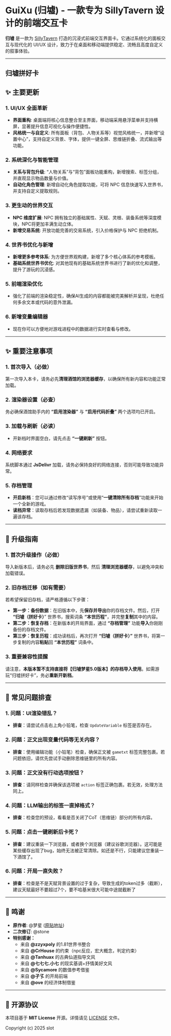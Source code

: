 # GuiXu (归墟) - 一款专为 SillyTavern 设计的前端交互卡

**归墟** 是一款为 [SillyTavern](https://github.com/SillyTavern/SillyTavern) 打造的沉浸式前端交互界面卡。它通过系统化的面板交互与现代化的 UI/UX 设计，致力于在桌面和移动端提供稳定、流畅且高度自定义的叙事体验。

---

## **归墟拼好卡**

## ✨ 主要更新

### 1. **UI/UX 全面革新**
- **界面重构**: 桌面端将核心信息整合至主界面，移动端采用悬浮菜单并支持横屏，显著提升信息可视化与操作便捷性。
- **风格统一与自定义**: 所有面板（背包、人物关系等）视觉风格统一，并新增“设置中心”，支持自定义背景、字体，提供一键全屏、思维链折叠、流式输出等功能。

### 2. **系统深化与智能管理**
- **关系与背包升级**: “人物关系”与“背包”面板功能重构，新增搜索、标签分组，并直观显示物品数量与价值。
- **自动化角色管理**: 新增自动化角色提取功能，可将 NPC 信息快速写入世界书，并支持自定义提取规则。

### 3. **更生动的世界交互**
- **NPC 维度扩展**: NPC 拥有独立的基础属性、天赋、灵根、装备系统等深度模块，NPC将更加丰满生动立体。
- **新增交易系统**: 开放功能完善的交易系统，引入价格保护与 NPC 拒绝机制。

### 4. **世界书优化与新增**
- **新增更多参考体系**: 为方便世界观构建，新增了多个核心体系的参考模板。
- **基础系统世界书优化**: 对其他现有的基础系统世界书进行了新的优化和调整，提升了游玩的沉浸感。

### 5. **前端渲染优化**
- 强化了前端的渲染稳定性，确保AI生成的内容都能被完美解析并呈现，杜绝任何多余文本或代码的意外泄漏。

### 6. **新增变量编辑器**
- 现在你可以方便地对游戏进程中的数据进行实时查看与修改。

---

## ✨ 重要注意事项

### 1. **首次导入（必做）**
第一次导入本卡，请务必先**清理酒馆的浏览器缓存**，以确保所有新内容和功能正常加载。

### 2. **渲染器设置（必查）**
务必确保酒馆助手内的 **“启用渲染器”** 与 **“启用代码折叠”** 两个选项均已开启。

### 3. **加载与刷新（必读）**
- 开新档时界面空白，请先点击 **“一键刷新”** 按钮。

### 4. **网络要求**
系统脚本通过 **JsDelivr** 加载，请务必保持良好的网络连接，否则可能导致功能异常。

### 5. **存档管理**
- **开启新档**：您可以通过修改“读写序号”或使用“**一键清除所有存档**”功能来开始一个全新的游戏。
- **读档异常**：读取存档后若发现数据遗漏（如装备、物品），请尝试重新读取一遍该存档。

---

## 🚀 升级指南

### 1. **首次升级操作（必做）**
导入新版本后，请务必先 **删除旧版世界书**，然后 **清理浏览器缓存**，以避免冲突和加载错误。

### 2. **旧存档迁移（如有需要）**
若希望保留旧存档，请严格遵循以下步骤：
- **第一步：备份数据**：在旧版本中，先**保存并导出**你的存档文件。然后，打开 **“归墟（拼好卡）**” 世界书，搜索词条 **“本世历程”**，并完整**复制**其中的内容。
- **第二步：恢复存档**：在新版本的开局界面，通过 **“存档管理”** 功能**导入**你刚刚备份的存档文件。
- **第三步：恢复历程**：成功读档后，再次打开 **“归墟（拼好卡）”** 世界书，将第一步复制的内容**粘贴**回 **“本世历程”** 词条中。

### 3. **重要兼容性提醒**
请注意，**本版本暂不支持直接将【归墟梦星5.0版本】的存档导入使用**。如需游玩“归墟拼好卡”，务必**重新开新档**。

---

## 🔧 常见问题排查

### 1. **问题：UI渲染错乱？**
- **排查**：请尝试点击右上角小铅笔，检查 `UpdateVariable` 标签是否存在。

### 2. **问题：正文出现变量代码等无关内容？**
- **排查**：使用编辑功能（小铅笔）检查，确保正文被 `gametxt` 标签完整包裹。若问题依旧，请优先尝试手动删除思维链里的所有内容。

### 3. **问题：正文没有行动选项按钮？**
- **排查**：请同样检查并确保该选项被 `action` 标签正确包裹。若无效，处理方法同上。

### 4. **问题：LLM输出的标签一直掉格式？**
- **排查**：检查您的预设，看看是否关闭了CoT（思维链）部分的所有内容。

### 5. **问题：点击一键刷新后卡死？**
- **排查**：建议重装一下浏览器，或者换个浏览器（建议谷歌浏览器）。这可能是某些缓存出现了bug，始终无法被正常清除。如还是不行，只能建议您重装一下酒馆了。

### 6. **问题：开局一直失败？**
- **排查**：检查是不是天赋背景设置的过于复杂，导致生成的token过多（截断），建议天赋最好不要超过7个，要不哈基米很大可能中途就截断了

---

## 🙏 鸣谢

- **原作者**: @梦星 ([原贴地址](https://discord.com/channels/1134557553011998840/1395002325751300227))
- **二次修订**: @stone
- **特别感谢：**
    * 来自 **@zzyxpoly** 的1.81世界书整合
    * 来自 **@CrHouse** 的约束（npc反应，宏大概念，判定约束）
    * 来自 **@Tanhuax** 的古典仙道指导文风
    * 来自 **@七七七.小七** 的现实基调+抒情美好文风
    * 来自 **@Sycamore** 的数值参考借鉴
    * 来自 **@孑孓** 的开局前端
    * 来自 **@ove** 的经济体制借鉴
---

## 📜 开源协议

本项目基于 **MIT License** 开源。详情请见 [LICENSE](./LICENSE) 文件。

Copyright (c) 2025 slot
